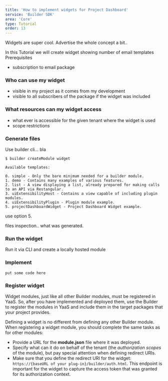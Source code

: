 ```yaml
---
title: 'How to implement widgets for Project Dashboard'
service: 'Builder SDK'
area: 'Core'
type: Tutorial
order: 13
---
```


Widgets are super cool. Advertise the whole concept a bit..

In this Tutorial we will create widget showing number of email templates
Prerequisites
 - subscription to email package

 ### Who can use my widget

 - visible in my project as it comes from my development
 - visible to all subscribers of the package if the widget was included

 ### What resources can my widget access

 - what ever is accessible for the given tenant where the widget is used
 - scope restrictions



### Generate files

Use builder cli... bla

```
$ builder createModule widget

Available templates:

0. simple - Only the bare minimum needed for a builder module.
1. demo - Contains many examples of various features.
2. list - A view displaying a list, already prepared for making calls to an API via Restangular.
3. uiExtensibilityHost - Contains a view capable of including plugin modules.
4. uiExtensibilityPlugin - Plugin module example.
5. projectDashboardWidget - Project Dashboard Widget example.
```

use option 5.

files inspection.. what was generated.

### Run the widget 

Run it via CLI and create a locally hosted module

### Implement

```
put some code here
```

### Register widget

Widget modules, just like all other Builder modules, must be registered in YaaS.
So, after you have implemented and deployed them, use the Builder to register the modules in YaaS and include them in the target packages that your project provides.

Defining a widget is no different from defining any other Builder module.
When registering a widget module, you should complete the same tasks as for other modules:
 - Provide a URL for the **module.json** file where it was deployed.
 - Specify what can it do on behalf of the tenant (the *authorization scopes* of the module),
but pay special attention when defining redirect URIs.
 - Make sure that you define the redirect URI for the widget: `https://{baseURL of your plug-in}/builder/auth.html`. This endpoint is important for the widget to capture the access token that was granted for its authorization context.


